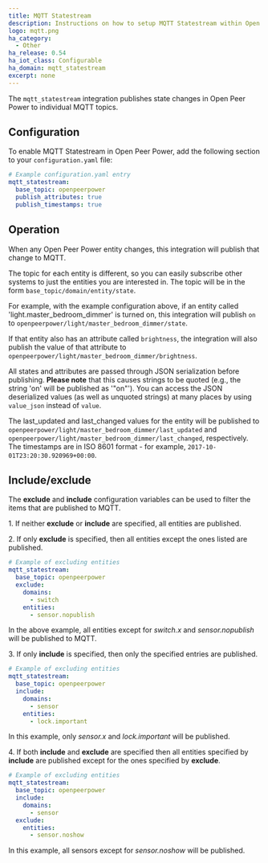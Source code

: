 ```yaml
---
title: MQTT Statestream
description: Instructions on how to setup MQTT Statestream within Open Peer Power.
logo: mqtt.png
ha_category:
  - Other
ha_release: 0.54
ha_iot_class: Configurable
ha_domain: mqtt_statestream
excerpt: none
---
```


The `mqtt_statestream` integration publishes state changes in Open Peer Power to individual MQTT topics.

## Configuration

To enable MQTT Statestream in Open Peer Power, add the following section to your `configuration.yaml` file:

```yaml
# Example configuration.yaml entry
mqtt_statestream:
  base_topic: openpeerpower
  publish_attributes: true
  publish_timestamps: true
```

## Operation

When any Open Peer Power entity changes, this integration will publish that change to MQTT.

The topic for each entity is different, so you can easily subscribe other systems to just the entities you are interested in.
The topic will be in the form `base_topic/domain/entity/state`.

For example, with the example configuration above, if an entity called 'light.master_bedroom_dimmer' is turned on, this integration will publish `on` to `openpeerpower/light/master_bedroom_dimmer/state`.

If that entity also has an attribute called `brightness`, the integration will also publish the value of that attribute to `openpeerpower/light/master_bedroom_dimmer/brightness`.

All states and attributes are passed through JSON serialization before publishing. **Please note** that this causes strings to be quoted (e.g., the string 'on' will be published as '"on"'). You can access the JSON deserialized values (as well as unquoted strings) at many places by using `value_json` instead of `value`.

The last_updated and last_changed values for the entity will be published to `openpeerpower/light/master_bedroom_dimmer/last_updated` and `openpeerpower/light/master_bedroom_dimmer/last_changed`, respectively. The timestamps are in ISO 8601 format - for example, `2017-10-01T23:20:30.920969+00:00`.

## Include/exclude

The **exclude** and **include** configuration variables can be used to filter the items that are published to MQTT.

1\. If neither **exclude** or **include** are specified, all entities are published.

2\. If only **exclude** is specified, then all entities except the ones listed are published.

```yaml
# Example of excluding entities
mqtt_statestream:
  base_topic: openpeerpower
  exclude:
    domains:
      - switch
    entities:
      - sensor.nopublish
```
In the above example, all entities except for *switch.x* and *sensor.nopublish* will be published to MQTT.

3\. If only **include** is specified, then only the specified entries are published.

```yaml
# Example of excluding entities
mqtt_statestream:
  base_topic: openpeerpower
  include:
    domains:
      - sensor
    entities:
      - lock.important
```
In this example, only *sensor.x* and *lock.important* will be published.

4\. If both **include** and **exclude** are specified then all entities specified by **include** are published except for the ones
specified by **exclude**.

```yaml
# Example of excluding entities
mqtt_statestream:
  base_topic: openpeerpower
  include:
    domains:
      - sensor
  exclude:
    entities:
      - sensor.noshow
```
In this example, all sensors except for *sensor.noshow* will be published.
